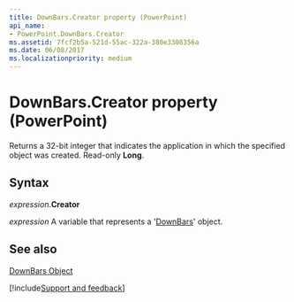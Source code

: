 ```yaml
---
title: DownBars.Creator property (PowerPoint)
api_name:
- PowerPoint.DownBars.Creator
ms.assetid: 7fcf2b5a-521d-55ac-322a-380e3308356a
ms.date: 06/08/2017
ms.localizationpriority: medium
---
```



# DownBars.Creator property (PowerPoint)

Returns a 32-bit integer that indicates the application in which the specified object was created. Read-only **Long**.


## Syntax

_expression_.**Creator**

_expression_ A variable that represents a '[DownBars](PowerPoint.DownBars.md)' object.


## See also


[DownBars Object](PowerPoint.DownBars.md)

[!include[Support and feedback](~/includes/feedback-boilerplate.md)]